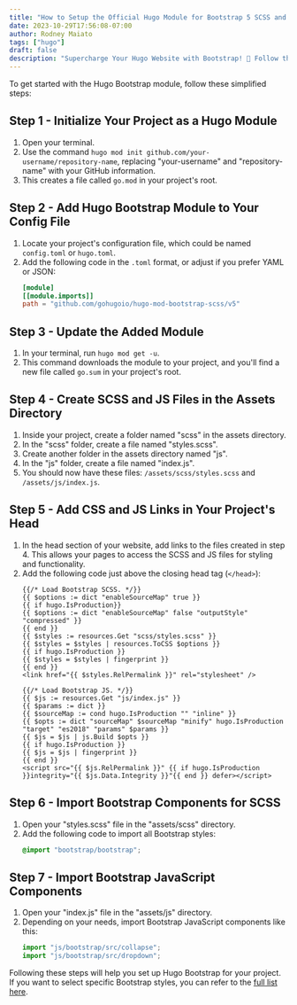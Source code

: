 ```yaml
---
title: "How to Setup the Official Hugo Module for Bootstrap 5 SCSS and JS"
date: 2023-10-29T17:56:08-07:00
author: Rodney Maiato
tags: ["hugo"]
draft: false
description: "Supercharge Your Hugo Website with Bootstrap! 🚀 Follow these easy steps to seamlessly integrate Bootstrap into your Hugo project. Elevate your web development skills and create stunning sites effortlessly. Dive into the ultimate guide now! 💻✨ #Hugo #BootstrapMagic #WebDevSecrets"
---
```

To get started with the Hugo Bootstrap module, follow these simplified steps:

## Step 1 - Initialize Your Project as a Hugo Module
1. Open your terminal.
2. Use the command `hugo mod init github.com/your-username/repository-name`, replacing "your-username" and "repository-name" with your GitHub information.
3. This creates a file called `go.mod` in your project's root.

## Step 2 - Add Hugo Bootstrap Module to Your Config File
1. Locate your project's configuration file, which could be named `config.toml` or `hugo.toml`.
2. Add the following code in the `.toml` format, or adjust if you prefer YAML or JSON:
   ```toml
   [module]
   [[module.imports]]
   path = "github.com/gohugoio/hugo-mod-bootstrap-scss/v5"
   ```

## Step 3 - Update the Added Module
1. In your terminal, run `hugo mod get -u`.
2. This command downloads the module to your project, and you'll find a new file called `go.sum` in your project's root.

## Step 4 - Create SCSS and JS Files in the Assets Directory
1. Inside your project, create a folder named "scss" in the assets directory.
2. In the "scss" folder, create a file named "styles.scss".
3. Create another folder in the assets directory named "js".
4. In the "js" folder, create a file named "index.js".
5. You should now have these files: `/assets/scss/styles.scss` and `/assets/js/index.js`.

## Step 5 - Add CSS and JS Links in Your Project's Head
1. In the head section of your website, add links to the files created in step 4. This allows your pages to access the SCSS and JS files for styling and functionality.
2. Add the following code just above the closing head tag (`</head>`):
   ```go-html-template
   {{/* Load Bootstrap SCSS. */}}
   {{ $options := dict "enableSourceMap" true }}
   {{ if hugo.IsProduction}}
   {{ $options := dict "enableSourceMap" false "outputStyle" "compressed" }}
   {{ end }}
   {{ $styles := resources.Get "scss/styles.scss" }}
   {{ $styles = $styles | resources.ToCSS $options }}
   {{ if hugo.IsProduction }}
   {{ $styles = $styles | fingerprint }}
   {{ end }}
   <link href="{{ $styles.RelPermalink }}" rel="stylesheet" />

   {{/* Load Bootstrap JS. */}}
   {{ $js := resources.Get "js/index.js" }}
   {{ $params := dict }}
   {{ $sourceMap := cond hugo.IsProduction "" "inline" }}
   {{ $opts := dict "sourceMap" $sourceMap "minify" hugo.IsProduction "target" "es2018" "params" $params }}
   {{ $js = $js | js.Build $opts }}
   {{ if hugo.IsProduction }}
   {{ $js = $js | fingerprint }}
   {{ end }}  
   <script src="{{ $js.RelPermalink }}" {{ if hugo.IsProduction }}integrity="{{ $js.Data.Integrity }}"{{ end }} defer></script>
   ```

## Step 6 - Import Bootstrap Components for SCSS
1. Open your "styles.scss" file in the "assets/scss" directory.
2. Add the following code to import all Bootstrap styles:
   ```scss
   @import "bootstrap/bootstrap";
   ```

## Step 7 - Import Bootstrap JavaScript Components
1. Open your "index.js" file in the "assets/js" directory.
2. Depending on your needs, import Bootstrap JavaScript components like this:
   ```js
   import "js/bootstrap/src/collapse";
   import "js/bootstrap/src/dropdown";
   ```

Following these steps will help you set up Hugo Bootstrap for your project. If you want to select specific Bootstrap styles, you can refer to the [full list here](https://github.com/gohugoio/hugo-mod-bootstrap-scss/tree/main#scss).

